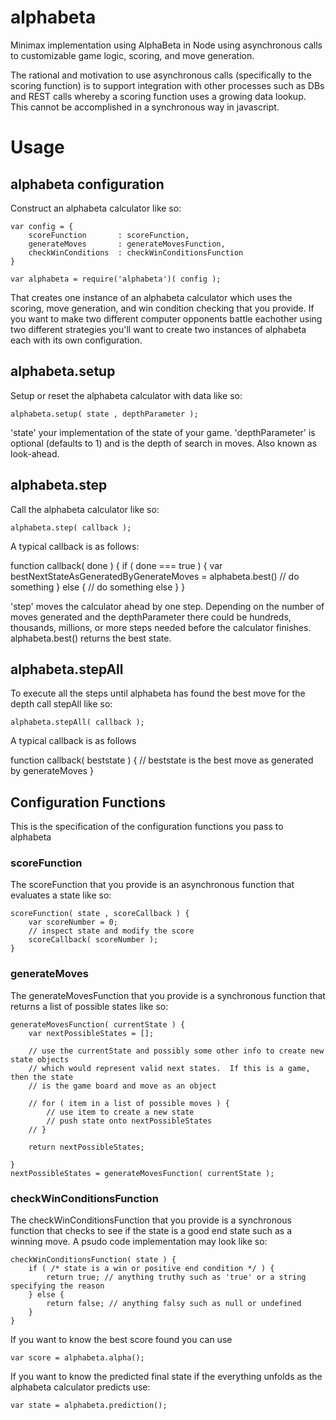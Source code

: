 # alphabeta
Minimax implementation using AlphaBeta in Node using asynchronous calls to customizable game logic, scoring, and move generation.

The rational and motivation to use asynchronous calls (specifically to the scoring function) is to support integration with other processes such as DBs and REST calls whereby a scoring function uses a growing data lookup.  This cannot be accomplished in a synchronous way in javascript.

# Usage

## alphabeta configuration
Construct an alphabeta calculator like so:

	var config = {
		scoreFunction 		: scoreFunction,
		generateMoves		: generateMovesFunction,
		checkWinConditions 	: checkWinConditionsFunction
	}

	var alphabeta = require('alphabeta')( config );

That creates one instance of an alphabeta calculator which uses the scoring, move generation, and win condition checking that you provide.  If you want to make two different computer opponents battle eachother using two different strategies you'll want to create two instances of alphabeta each with its own configuration.

## alphabeta.setup
Setup or reset the alphabeta calculator with data like so:

	alphabeta.setup( state , depthParameter );

'state' your implementation of the state of your game.
'depthParameter' is optional (defaults to 1) and is the depth of search in moves.  Also known as look-ahead.


## alphabeta.step
Call the alphabeta calculator like so:

	alphabeta.step( callback );

A typical callback is as follows:

function callback( done ) {
	if ( done === true ) {
		var bestNextStateAsGeneratedByGenerateMoves = alphabeta.best()
		// do something
	} else {
		// do something else
	}
}

'step' moves the calculator ahead by one step.  Depending on the number of moves generated and the depthParameter there could be hundreds, thousands, millions, or more steps needed before the calculator finishes.  alphabeta.best() returns the best state.

## alphabeta.stepAll
To execute all the steps until alphabeta has found the best move for the depth call stepAll like so:

	alphabeta.stepAll( callback );

A typical callback is as follows

function callback( beststate ) {
	// beststate is the best move as generated by generateMoves
}

## Configuration Functions
This is the specification of the configuration functions you pass to alphabeta

### scoreFunction
The scoreFunction that you provide is an asynchronous function that evaluates a state like so:

	scoreFunction( state , scoreCallback ) {
		var scoreNumber = 0;
		// inspect state and modify the score
		scoreCallback( scoreNumber );
	}

### generateMoves
The generateMovesFunction that you provide is a synchronous function that returns a list of possible states like so:

	generateMovesFunction( currentState ) {
		var nextPossibleStates = [];

		// use the currentState and possibly some other info to create new state objects
		// which would represent valid next states.  If this is a game, then the state
		// is the game board and move as an object

		// for ( item in a list of possible moves ) {
			// use item to create a new state
			// push state onto nextPossibleStates
		// }

		return nextPossibleStates;

	}
	nextPossibleStates = generateMovesFunction( currentState );

### checkWinConditionsFunction
The checkWinConditionsFunction that you provide is a synchronous function that checks to see if the state is a good end state such as a winning move.  A psudo code implementation may look like so:

	checkWinConditionsFunction( state ) {
		if ( /* state is a win or positive end condition */ ) {
			return true; // anything truthy such as 'true' or a string specifying the reason
		} else {
			return false; // anything falsy such as null or undefined
		}
	}

If you want to know the best score found you can use 

	var score = alphabeta.alpha();

If you want to know the predicted final state if the everything unfolds as the alphabeta calculator predicts use:

	var state = alphabeta.prediction();
